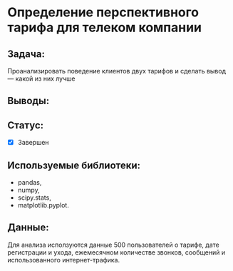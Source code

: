 # Определение перспективного тарифа для телеком компании 

## Задача: 

Проанализировать поведение клиентов двух тарифов и сделать вывод — какой из них лучше

## Выводы:

## Статус:

- [x] Завершен

## Используемые библиотеки:

- pandas, 
- numpy, 
- scipy.stats, 
- matplotlib.pyplot.

## Данные:

Для анализа исползуются данные 500 пользователей о тарифе, дате регистрации и ухода, ежемесячном количестве звонков, сообщений и использованного интернет-трафика.

